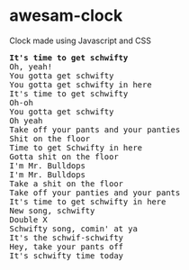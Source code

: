# awesam-clock

Clock made using Javascript and CSS

<pre>
<b>It's time to get schwifty</b>
Oh, yeah!
You gotta get schwifty
You gotta get schwifty in here
It's time to get schwifty
Oh-oh
You gotta get schwifty
Oh yeah
Take off your pants and your panties
Shit on the floor
Time to get Schwifty in here
Gotta shit on the floor
I'm Mr. Bulldops
I'm Mr. Bulldops
Take a shit on the floor
Take off your panties and your pants
It's time to get schwifty in here
New song, schwifty
Double X
Schwifty song, comin' at ya
It's the schwif-schwifty
Hey, take your pants off
It's schwifty time today
</pre>
